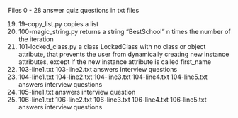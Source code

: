 Files 0 - 28 answer quiz questions in txt files

19. 19-copy_list.py copies a list
29. 100-magic_string.py returns a string “BestSchool” n times the number of the iteration
30. 101-locked_class.py a class LockedClass with no class or object attribute, that prevents the user from dynamically creating new instance attributes, except if the new instance attribute is called first_name
31. 103-line1.txt 103-line2.txt answers interview questions
32. 104-line1.txt 104-line2.txt 104-line3.txt 104-line4.txt 104-line5.txt answers interview questions
33. 105-line1.txt answers interview question
34. 106-line1.txt 106-line2.txt 106-line3.txt 106-line4.txt 106-line5.txt answers interview questions
